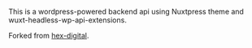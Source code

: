 This is a wordpress-powered backend api using Nuxtpress theme and wuxt-headless-wp-api-extensions.

Forked from [hex-digital](https://github.com/hex-digital).